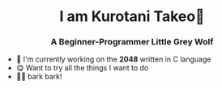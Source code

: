 <h1 align="center">I am Kurotani Takeo🐺</h1>
<h3 align="center">A Beginner-Programmer Little Grey Wolf</h3>

- 🤯 I'm currently working on the **2048** written in C language
- 😋 Want to try all the things I want to do
- 🐱‍💻 bark bark! 
